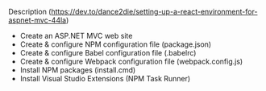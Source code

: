 

Description (https://dev.to/dance2die/setting-up-a-react-environment-for-aspnet-mvc-44la)

* Create an ASP.NET MVC web site
* Create & configure NPM configuration file (package.json)
* Create & configure Babel configuration file (.babelrc)
* Create & configure Webpack configuration file (webpack.config.js)
* Install NPM packages (install.cmd)
* Install Visual Studio Extensions (NPM Task Runner)